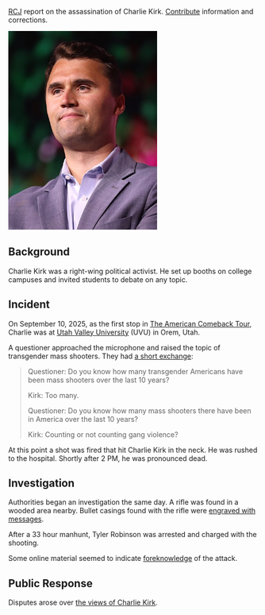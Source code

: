 [RCJ](https://einzelgaengerinmotte.wordpress.com/wp-content/uploads/2018/02/revision-controlled_journalism_v2.pdf) report on the assassination of Charlie Kirk. [Contribute](contribute.md) information and corrections.

<img src="img/charlie-kirk.jpg" alt="Charlie Kirk" height="400" />

## Background

Charlie Kirk was a right-wing political activist. He set up booths on college campuses and invited students to debate on any topic.

## Incident

On September 10, 2025, as the first stop in [The American Comeback Tour](https://www.americancomebacktour.com/), Charlie was at [Utah Valley University](https://www.uvu.edu/) (UVU) in Orem, Utah.

A questioner approached the microphone and raised the topic of transgender mass shooters. They had [a short exchange](https://archive.is/W6wv2):

> Questioner: Do you know how many transgender Americans have been mass shooters over the last 10 years?
>
> Kirk: Too many.
>
> Questioner: Do you know how many mass shooters there have been in America over the last 10 years?
>
> Kirk: Counting or not counting gang violence?

At this point a shot was fired that hit Charlie Kirk in the neck. He was rushed to the hospital. Shortly after 2 PM, he was pronounced dead.

## Investigation

Authorities began an investigation the same day. A rifle was found in a wooded area nearby. Bullet casings found with the rifle were [engraved with messages](engravings.md).

After a 33 hour manhunt, Tyler Robinson was arrested and charged with the shooting.

Some online material seemed to indicate [foreknowledge](foreknowledge.md) of the attack.

## Public Response

Disputes arose over [the views of Charlie Kirk](views.md).
